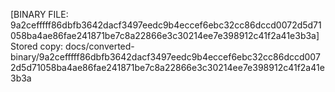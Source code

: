 [BINARY FILE: 9a2cefffff86dbfb3642dacf3497eedc9b4eccef6ebc32cc86dccd0072d5d71058ba4ae86fae241871be7c8a22866e3c30214ee7e398912c41f2a41e3b3a]
Stored copy: docs/converted-binary/9a2cefffff86dbfb3642dacf3497eedc9b4eccef6ebc32cc86dccd0072d5d71058ba4ae86fae241871be7c8a22866e3c30214ee7e398912c41f2a41e3b3a
